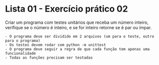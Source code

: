 # Lista 01 - Exercício prático 02


Criar um programa com testes unitários que receba um número inteiro, verifique se o número é inteiro, e se for inteiro retorne se é par ou ímpar.

    - O programa deve ser dividido em 2 arquivos (um para o teste, outro para o programa)
    - Os testes devem rodar com python -m unittest
    - O programa deve seguir a regra de que cada função tem apenas uma funcionalidade
    - Todas as funções precisam ser testadas

